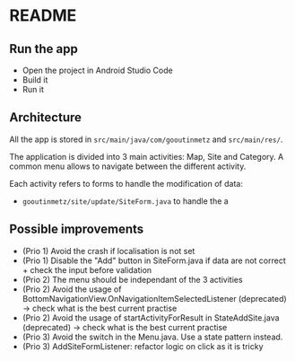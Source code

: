 # README

## Run the app
- Open the project in Android Studio Code
- Build it
- Run it 

## Architecture

All the app is stored in `src/main/java/com/gooutinmetz` and `src/main/res/`.

The application is divided into 3 main activities: Map, Site and Category.
A common menu allows to navigate between the different activity.

Each activity refers to forms to handle the modification of data:
- `gooutinmetz/site/update/SiteForm.java` to handle the a

## Possible improvements

- (Prio 1) Avoid the crash if localisation is not set
- (Prio 1) Disable the "Add" button in SiteForm.java if data are not correct + check the input before validation
- (Prio 2) The menu should be independant of the 3 activities
- (Prio 2) Avoid the usage of BottomNavigationView.OnNavigationItemSelectedListener (deprecated) → check what is the best current practise
- (Prio 2) Avoid the usage of startActivityForResult in StateAddSite.java (deprecated) → check what is the best current practise
- (Prio 3) Avoid the switch in the Menu.java. Use a state pattern instead.
- (Prio 3) AddSiteFormListener: refactor logic on click as it is tricky


